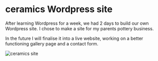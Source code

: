 # ceramics Wordpress site

After learning Wordpress for a week, we had 2 days to build our own Wordpress site. I chose to make a site for my parents pottery business.

In the future I will finalise it into a live website, working on a better functioning gallery page and a contact form. 

![ceramics site](https://user-images.githubusercontent.com/30934699/34617649-0b501804-f234-11e7-8007-f2ec7704a3b2.gif)
